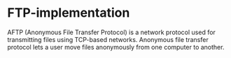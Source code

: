 # FTP-implementation

AFTP (Anonymous File Transfer Protocol) is a network protocol used for transmitting files using TCP-based networks. Anonymous file transfer protocol lets a user move files anonymously from one computer to another.
